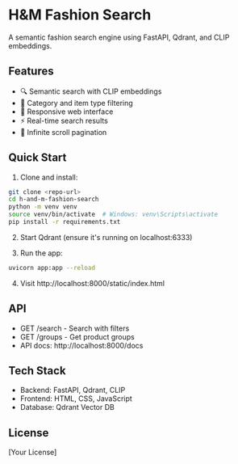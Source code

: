 # H&M Fashion Search

A semantic fashion search engine using FastAPI, Qdrant, and CLIP embeddings.

## Features

- 🔍 Semantic search with CLIP embeddings
- 🎯 Category and item type filtering
- 📱 Responsive web interface
- ⚡ Real-time search results
- 🔄 Infinite scroll pagination

## Quick Start

1. Clone and install:
```bash
git clone <repo-url>
cd h-and-m-fashion-search
python -m venv venv
source venv/bin/activate  # Windows: venv\Scripts\activate
pip install -r requirements.txt
```

2. Start Qdrant (ensure it's running on localhost:6333)

3. Run the app:
```bash
uvicorn app:app --reload
```

4. Visit http://localhost:8000/static/index.html

## API

- GET /search - Search with filters
- GET /groups - Get product groups
- API docs: http://localhost:8000/docs

## Tech Stack

- Backend: FastAPI, Qdrant, CLIP
- Frontend: HTML, CSS, JavaScript
- Database: Qdrant Vector DB

## License

[Your License]


